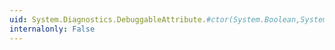 ```yaml
---
uid: System.Diagnostics.DebuggableAttribute.#ctor(System.Boolean,System.Boolean)
internalonly: False
---
```

